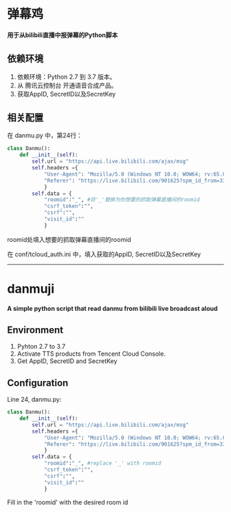 # 弹幕鸡
#### 用于从bilibili直播中报弹幕的Python脚本

## 依赖环境
1. 依赖环境：Python 2.7 到 3.7 版本。
2. 从 腾讯云控制台 开通语音合成产品。
3. 获取AppID, SecretID以及SecretKey

## 相关配置
在 danmu.py 中，第24行：
```python
class Danmu():
    def __init__(self):
        self.url = "https://api.live.bilibili.com/ajax/msg"
        self.headers ={
            "User-Agent": "Mozilla/5.0 (Windows NT 10.0; WOW64; rv:65.0) Gecko/20100101 Firefox/65.0",
            "Referer": "https://live.bilibili.com/901625?spm_id_from=333.334.b_62696c695f6c697665.13",
            }
        self.data = {
            "roomid":"_", #将'_'替换为你想要的抓取弹幕直播间的roomid
            "csrf_token":"",	
            "csrf":"",	
            "visit_id":""
            }
```
roomid处填入想要的抓取弹幕直播间的roomid

在 conf/tcloud_auth.ini 中，填入获取的AppID, SecretID以及SecretKey

---
# danmuji
#### A simple python script that read danmu from bilibili live broadcast aloud

## Environment
1. Pyhton 2.7 to 3.7
2. Activate TTS products from Tencent Cloud Console.
3. Get AppID, SecretID and SecretKey

## Configuration
Line 24, danmu.py:
```python
class Danmu():
    def __init__(self):
        self.url = "https://api.live.bilibili.com/ajax/msg"
        self.headers ={
            "User-Agent": "Mozilla/5.0 (Windows NT 10.0; WOW64; rv:65.0) Gecko/20100101 Firefox/65.0",
            "Referer": "https://live.bilibili.com/901625?spm_id_from=333.334.b_62696c695f6c697665.13",
            }
        self.data = {
            "roomid":"_", #replace '_' with roomid
            "csrf_token":"",    
            "csrf":"",  
            "visit_id":""
            }
```
Fill in the 'roomid' with the desired room id
